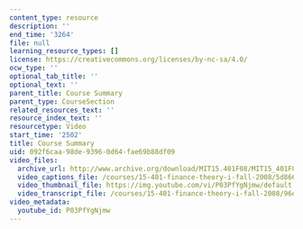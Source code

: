 ```yaml
---
content_type: resource
description: ''
end_time: '3264'
file: null
learning_resource_types: []
license: https://creativecommons.org/licenses/by-nc-sa/4.0/
ocw_type: ''
optional_tab_title: ''
optional_text: ''
parent_title: Course Summary
parent_type: CourseSection
related_resources_text: ''
resource_index_text: ''
resourcetype: Video
start_time: '2502'
title: Course Summary
uid: 092f6caa-98de-9396-0d64-fae69b88df09
video_files:
  archive_url: http://www.archive.org/download/MIT15.401F08/MIT15_401F08_ses20_300k.mp4
  video_captions_file: /courses/15-401-finance-theory-i-fall-2008/5d866e49156c5922b1df5dccbcd99188_P03PfYgNjmw.vtt
  video_thumbnail_file: https://img.youtube.com/vi/P03PfYgNjmw/default.jpg
  video_transcript_file: /courses/15-401-finance-theory-i-fall-2008/96e6c52361da43630f9f2e7c52e4a7c1_P03PfYgNjmw.pdf
video_metadata:
  youtube_id: P03PfYgNjmw
---
```

